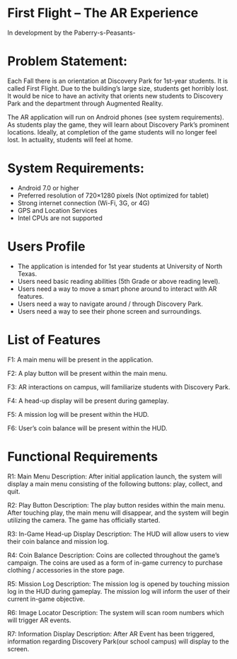 # First Flight – The AR Experience
In development by the Paberry-s-Peasants-

# Problem Statement:

Each Fall there is an orientation at Discovery Park for 1st-year students. It is called First Flight. Due to the building’s large size, students get horribly lost. It would be nice to have an activity that orients new students to Discovery Park and the department through Augmented Reality. 

The AR application will run on Android phones (see system requirements). As students play the game, they will learn about Discovery Park’s prominent locations. Ideally, at completion of the game students will no longer feel lost. In actuality, students will feel at home.

# System Requirements:
- Android 7.0 or higher
- Preferred resolution of 720×1280 pixels (Not optimized for tablet)
- Strong internet connection (Wi-Fi, 3G, or 4G)
- GPS and Location Services
- Intel CPUs are not supported

# Users Profile
- The application is intended for 1st year students at University of North Texas. 
- Users need basic reading abilities (5th Grade or above reading level). 
- Users need a way to move a smart phone around to interact with AR features.
- Users need a way to navigate around / through Discovery Park. 
- Users need a way to see their phone screen and surroundings.

# List of Features
F1: A main menu will be present in the application.

F2: A play button will be present within the main menu.

F3: AR interactions on campus, will familiarize students with Discovery Park.

F4: A head-up display will be present during gameplay.

F5: A mission log will be present within the HUD.

F6: User’s coin balance will be present within the HUD.

# Functional Requirements
R1: Main Menu
Description: 
After initial application launch, the system will display a main menu consisting of the following buttons: play, collect, and quit.

R2: Play Button
Description: 
The play button resides within the main menu. After touching play, the main menu will disappear, and the system will begin utilizing the camera. The game has officially started.

R3: In-Game Head-up Display
Description: 
The HUD will allow users to view their coin balance and mission log.

R4: Coin Balance
Description: 
Coins are collected throughout the game’s campaign. The coins are used as a form of in-game currency to purchase clothing / accessories in the store page.

R5: Mission Log
Description: 
The mission log is opened by touching mission log in the HUD during gameplay. The mission log will inform the user of their current in-game objective.

R6: Image Locator
Description: 
The system will scan room numbers which will trigger AR events.

R7: Information Display
Description: 
After AR Event has been triggered, information regarding Discovery Park(our school campus) will display to the screen. 
